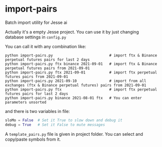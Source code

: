 # import-pairs
Batch import utility for Jesse ai

Actually it's a empty Jesse project. You can use it by just changing database settings in `config.py`

You can call it with any combination like: 
```console
python import-pairs.py                          # import ftx & Binance perpetual futures pairs for last 2 days
python import-pairs.py ftx binance 2021-09-01   # import ftx & Binance perpetual futures pairs from 2021-09-01
python import-pairs.py ftx 2021-09-01           # import ftx perpetual futures pairs from 2021-09-01
python import-pairs.py 2021-09-10               # import from all exchanges (ftx & Binance perpetual futures) pairs from 2021-09-01
python import-pairs.py ftx                      # import ftx perpetual futures pairs for last 2 days
python import-pairs.py binance 2021-08-01 ftx   # You can enter parameters unsorted
```

and there is two variables in file:

```python
sloMo = False  # Set it True to slow down and debug it
debug = True   # Set it False to mute messages
```

A `template_pairs.py` file is given in project folder. You can select and copy/paste symbols from it.

